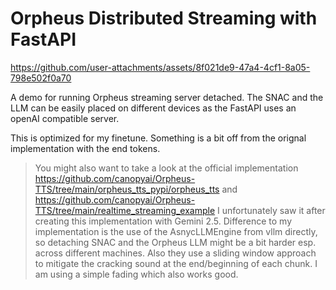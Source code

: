 # Orpheus Distributed Streaming with FastAPI

https://github.com/user-attachments/assets/8f021de9-47a4-4cf1-8a05-798e502f0a70

A demo for running Orpheus streaming server detached. The SNAC and the LLM can be easily placed on different devices as the FastAPI uses an openAI compatible server. 

This is optimized for my finetune. Something is a bit off from the orignal implementation with the end tokens. 


> You might also want to take a look at the official implementation https://github.com/canopyai/Orpheus-TTS/tree/main/orpheus_tts_pypi/orpheus_tts and https://github.com/canopyai/Orpheus-TTS/tree/main/realtime_streaming_example 
> I unfortunately saw it after creating this implementation with Gemini 2.5. Difference to my implementation is the use of the AsnycLLMEngine from vllm directly, so detaching SNAC and the Orpheus LLM might be a bit harder esp. across different machines. Also they use a sliding window approach to mitigate the cracking sound at the end/beginning of each chunk. I am using a simple fading which also works good. 




